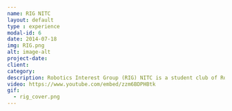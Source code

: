 ```yaml
---
name: RIG NITC
layout: default
type : experience
modal-id: 6
date: 2014-07-18
img: RIG.png
alt: image-alt
project-date: 
client: 
category: 
description: Robotics Interest Group (RIG) NITC is a student club of Robotics enthusiasts working on various research projects, competitions and holding expos and workshops to teach Robotics. As a part of RIG, I led two research projects - Quadruped and Garbage sorting robot. I designed and fabricated a novel quadruped with legs designed based on a delta robot, enhancing stability. I developed and trained a custom dataset for sorting recyclable and non recyclable garbage using RCNN and yolov3. I also led the 2021 Robocon team to make an arrow throwing robot.
video: https://www.youtube.com/embed/zzm6BDPHBtk
gif:
  - rig_cover.png
---
```

